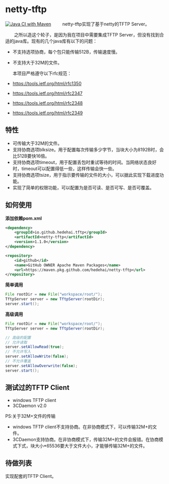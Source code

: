 # netty-tftp
[![Java CI with Maven](https://github.com/hedehai/netty-tftp/actions/workflows/maven-build.yml/badge.svg)](https://github.com/hedehai/netty-tftp/actions/workflows/maven-build.yml)
　　
netty-tftp实现了基于netty的TFTP Server。
  
　　之所以造这个轮子，是因为我在项目中需要集成TFTP Server，但没有找到合适的java库。现有的几个java库有以下的问题：
+ 不支持选项协商，每个包只能传输512B，传输速度慢。
+ 不支持大于32M的文件。

  本项目严格遵守以下rfc规范：
+ https://tools.ietf.org/html/rfc1350
+ https://tools.ietf.org/html/rfc2347
+ https://tools.ietf.org/html/rfc2348
+ https://tools.ietf.org/html/rfc2349

## 特性
+ 可传输大于32M的文件。
+ 支持协商选项blksize。用于配置每次传输多少字节，当块大小为8192B时，会比512B要快16倍。
+ 支持协商选项timeout，用于配置丢包时重试等待的时间。当网络状态良好时，timeout可以配置得低一些，这样传输会快一些。
+ 支持协商选项tsize，用于指示要传输的文件的大小，可以据此实现下载进度功能。
+ 实现了简单的权限功能，可以配置为是否可读、是否可写、是否可覆盖。



## 如何使用

**添加依赖pom.xml**
~~~xml
<dependency>
    <groupId>io.github.hedehai.tftp</groupId>
    <artifactId>netty-tftp</artifactId>
    <version>1.1.0</version>
</dependency>

<repository>
    <id>github</id>
    <name>GitHub OWNER Apache Maven Packages</name>
    <url>https://maven.pkg.github.com/hedehai/netty-tftp</url>
</repository>
~~~

**简单调用**
~~~java
File rootDir = new File("workspace/root/");
TftpServer server = new TftpServer(rootDir);
server.start();
~~~

**高级调用**
~~~java
File rootDir = new File("workspace/root/");
TftpServer server = new TftpServer(rootDir);

// 高级的配置
// 允许读取
server.setAllowRead(true);
// 不允许写入
server.setAllowWrite(false);
// 不允许覆盖
server.setAllowOverwrite(false);
server.start();
~~~

## 测试过的TFTP Client
+ windows TFTP client
+ 3CDaemon v2.0

PS:关于32M+文件的传输
+ windows TFTP client不支持协商。在非协商模式下，可以传输32M+的文件。
+ 3CDaemon支持协商。在非协商模式下，传输32M+的文件会报错。在协商模式下式，块大小*65536要大于文件大小，才能够传输32M+的文件。
## 待做列表

实现配套的TFTP Client。











